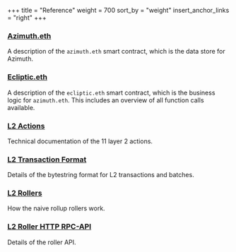 +++
title = "Reference"
weight = 700
sort_by = "weight"
insert_anchor_links = "right"
+++

### [Azimuth.eth](/system/identity/reference/azimuth-eth)

A description of the `azimuth.eth` smart contract, which is the data store for
Azimuth.

### [Ecliptic.eth](/system/identity/reference/ecliptic)

A description of the `ecliptic.eth` smart contract, which is the business logic
for `azimuth.eth`. This includes an overview of all function calls available.

### [L2 Actions](/system/identity/reference/l2-actions)

Technical documentation of the 11 layer 2 actions.

### [L2 Transaction Format](/system/identity/reference/bytestring)

Details of the bytestring format for L2 transactions and batches.

### [L2 Rollers](/system/identity/reference/roller)

How the naive rollup rollers work.

### [L2 Roller HTTP RPC-API](/system/identity/reference/layer2-api)

Details of the roller API.

